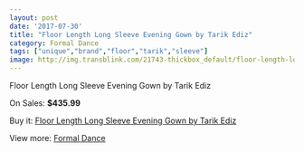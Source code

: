 ```yaml
---
layout: post
date: '2017-07-30'
title: "Floor Length Long Sleeve Evening Gown by Tarik Ediz"
category: Formal Dance
tags: ["unique","brand","floor","tarik","sleeve"]
image: http://img.transblink.com/21743-thickbox_default/floor-length-long-sleeve-evening-gown-by-tarik-ediz.jpg
---
```

Floor Length Long Sleeve Evening Gown by Tarik Ediz

On Sales: **$435.99**
<a href="https://www.transblink.com/en/formal-dance/6887-floor-length-long-sleeve-evening-gown-by-tarik-ediz.html"><amp-img layout="responsive" width="600" height="600" src="//img.transblink.com/21743-thickbox_default/floor-length-long-sleeve-evening-gown-by-tarik-ediz.jpg" alt="Floor Length Long Sleeve Evening Gown by Tarik Ediz 0" /></a>
<a href="https://www.transblink.com/en/formal-dance/6887-floor-length-long-sleeve-evening-gown-by-tarik-ediz.html"><amp-img layout="responsive" width="600" height="600" src="//img.transblink.com/21744-thickbox_default/floor-length-long-sleeve-evening-gown-by-tarik-ediz.jpg" alt="Floor Length Long Sleeve Evening Gown by Tarik Ediz 1" /></a>

Buy it: [Floor Length Long Sleeve Evening Gown by Tarik Ediz](https://www.transblink.com/en/formal-dance/6887-floor-length-long-sleeve-evening-gown-by-tarik-ediz.html "Floor Length Long Sleeve Evening Gown by Tarik Ediz")

View more: [Formal Dance](https://www.transblink.com/en/6-formal-dance "Formal Dance")